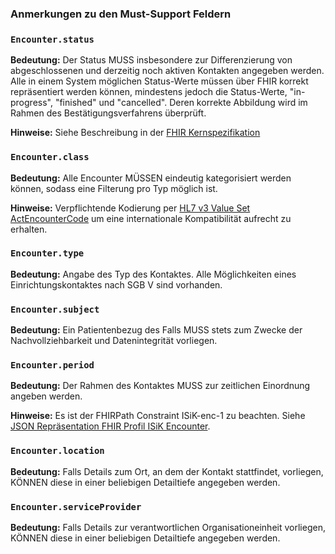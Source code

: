 ### Anmerkungen zu den Must-Support Feldern

### `Encounter.status`

**Bedeutung:** Der Status MUSS insbesondere zur Differenzierung von abgeschlossenen und derzeitig noch aktiven Kontakten angegeben werden. Alle in einem System möglichen Status-Werte müssen über FHIR korrekt repräsentiert werden können, mindestens jedoch die Status-Werte, "in-progress", "finished" und "cancelled". Deren korrekte Abbildung wird im Rahmen des Bestätigungsverfahrens überprüft.

**Hinweise:** Siehe Beschreibung in der [FHIR Kernspezifikation](http://hl7.org/fhir/encounter-definitions.html#Encounter.status)

### `Encounter.class`

**Bedeutung:** Alle Encounter MÜSSEN eindeutig kategorisiert werden können, sodass eine Filterung pro Typ möglich ist.

**Hinweise:** Verpflichtende Kodierung per [HL7 v3 Value Set ActEncounterCode](http://hl7.org/fhir/v3/ActEncounterCode/vs.html) um eine internationale Kompatibilität aufrecht zu erhalten.

### `Encounter.type`

**Bedeutung:** Angabe des Typ des Kontaktes. Alle Möglichkeiten eines Einrichtungskontaktes nach SGB V sind vorhanden.

### `Encounter.subject`

**Bedeutung:**  Ein Patientenbezug des Falls MUSS stets zum Zwecke der Nachvollziehbarkeit und Datenintegrität vorliegen.

### `Encounter.period`

**Bedeutung:** Der Rahmen des Kontaktes MUSS zur zeitlichen Einordnung angeben werden.

**Hinweise:** Es ist der FHIRPath Constraint ISiK-enc-1 zu beachten. Siehe [JSON Repräsentation FHIR Profil ISiK Encounter](https://simplifier.net/ISiK/ISiKEncounter/~json).

### `Encounter.location`

**Bedeutung:** Falls Details zum Ort, an dem der Kontakt stattfindet, vorliegen, KÖNNEN diese in einer beliebigen Detailtiefe angegeben werden.

### `Encounter.serviceProvider`

**Bedeutung:** Falls Details zur verantwortlichen Organisationeinheit vorliegen, KÖNNEN diese in einer beliebigen Detailtiefe angegeben werden. 
